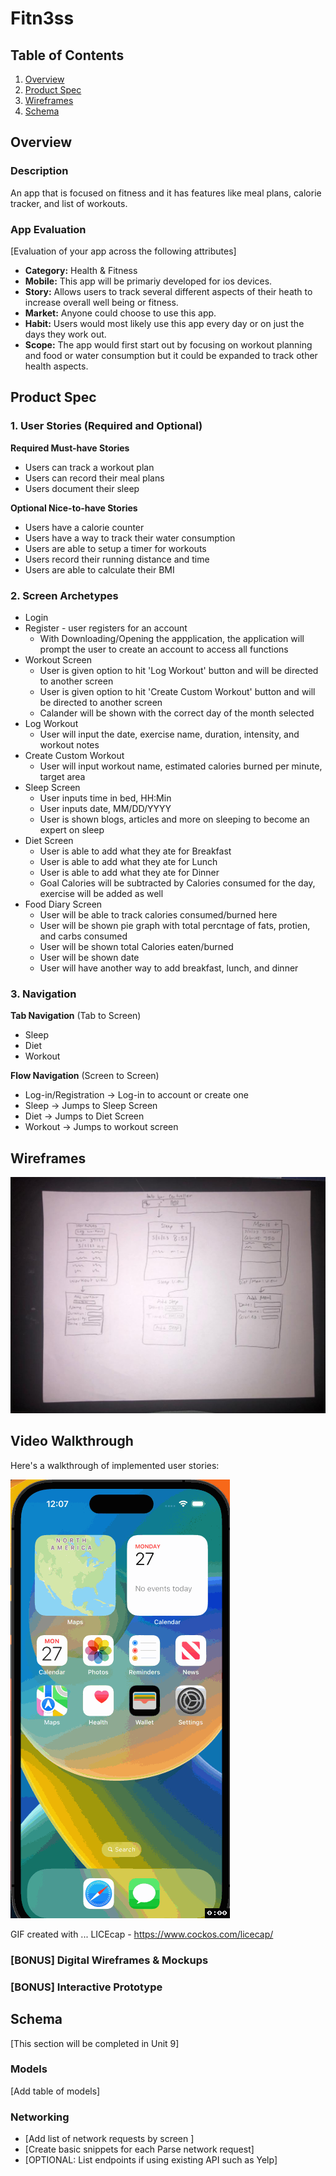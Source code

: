 # Fitn3ss

## Table of Contents
1. [Overview](#Overview)
1. [Product Spec](#Product-Spec)
1. [Wireframes](#Wireframes)
2. [Schema](#Schema)

## Overview
### Description
An app that is focused on fitness and it has features like meal plans, calorie tracker, and list of workouts.

### App Evaluation
[Evaluation of your app across the following attributes]
- **Category:** Health & Fitness
- **Mobile:** This app will be primariy developed for ios devices. 
- **Story:** Allows users to track several different aspects of their heath to increase overall well being or fitness. 
- **Market:** Anyone could choose to use this app. 
- **Habit:** Users would most likely use this app every day or on just the days they work out. 
- **Scope:** The app would first start out by focusing on workout planning and food or water consumption but it could be expanded to track other health aspects. 

## Product Spec

### 1. User Stories (Required and Optional)

**Required Must-have Stories**

* Users can track a workout plan
* Users can record their meal plans
* Users document their sleep

**Optional Nice-to-have Stories**

* Users have a calorie counter
* Users have a way to track their water consumption
* Users are able to setup a timer for workouts
* Users record their running distance and time
* Users are able to calculate their BMI

### 2. Screen Archetypes

* Login
* Register - user registers for an account
   * With Downloading/Opening the appplication, the application will prompt the user to create an account to access all functions 
* Workout Screen
   * User is given option to hit 'Log Workout' button and will be directed to another screen
   * User is given option to hit 'Create Custom Workout' button and will be directed to another screen
   * Calander will be shown with the correct day of the month selected
* Log Workout
   * User will input the date, exercise name, duration, intensity, and workout notes
* Create Custom Workout
    * User will input workout name, estimated calories burned per minute, target area
* Sleep Screen
    * User inputs time in bed, HH:Min
    * User inputs date, MM/DD/YYYY
    * User is shown blogs, articles and more on sleeping to become an expert on sleep
* Diet Screen
    * User is able to add what they ate for Breakfast
    * User is able to add what they ate for Lunch
    * User is able to add what they ate for Dinner
    * Goal Calories will be subtracted by Calories consumed for the day, exercise will be added as well
* Food Diary Screen
    * User will be able to track calories consumed/burned here
    * User will be shown pie graph with total percntage of fats, protien, and carbs consumed
    * User will be shown total Calories eaten/burned
    * User will be shown date
    * User will have another way to add breakfast, lunch, and dinner

### 3. Navigation

**Tab Navigation** (Tab to Screen)

* Sleep
* Diet
* Workout

**Flow Navigation** (Screen to Screen)

* Log-in/Registration -> Log-in to account or create one 
* Sleep -> Jumps to Sleep Screen
* Diet -> Jumps to Diet Screen 
* Workout -> Jumps to workout screen

## Wireframes

![](wireframes.jpeg)

## Video Walkthrough
Here's a walkthrough of implemented user stories:

<img src='https://github.com/xcodeGroup3Project/Group-Project/blob/main/WalkThru.gif' title='Video Walkthrough' width='' alt='Video Walkthrough' />

GIF created with ... LICEcap - https://www.cockos.com/licecap/

### [BONUS] Digital Wireframes & Mockups

### [BONUS] Interactive Prototype

## Schema 
[This section will be completed in Unit 9]
### Models
[Add table of models]
### Networking
- [Add list of network requests by screen ]
- [Create basic snippets for each Parse network request]
- [OPTIONAL: List endpoints if using existing API such as Yelp]

